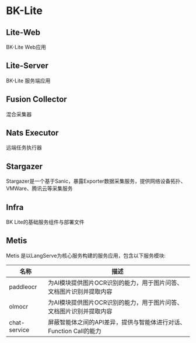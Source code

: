 # BK-Lite


## Lite-Web

BK-Lite Web应用

## Lite-Server

BK-Lite 服务端应用

## Fusion Collector

混合采集器

## Nats Executor

远端任务执行器


## Stargazer

Stargazer是一个基于Sanic，暴露Exporter数据采集服务，提供网络设备拓扑、VMWare、腾讯云等采集服务


## Infra

BK Lite的基础服务组件与部署文件

## Metis

Metis 是以LangServe为核心服务构建的服务应用，包含以下服务模块:

| 名称         | 描述                                                                |
| ------------ | ------------------------------------------------------------------- |
| paddleocr    | 为AI模块提供图片OCR识别的能力，用于图片问答、文档图片识别并提取内容 |
| olmocr       | 为AI模块提供图片OCR识别的能力，用于图片问答、文档图片识别并提取内容 |
| chat-service | 屏蔽智能体之间的API差异，提供与智能体进行对话、Function Call的能力  |